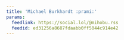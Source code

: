 ```yaml
---
title: 'Michael Burkhardt :prami:'
params:
  feedlink: https://social.lol/@mihobu.rss
  feedid: ed31256a8687fdaabb0ff5044c914e42
---
```

